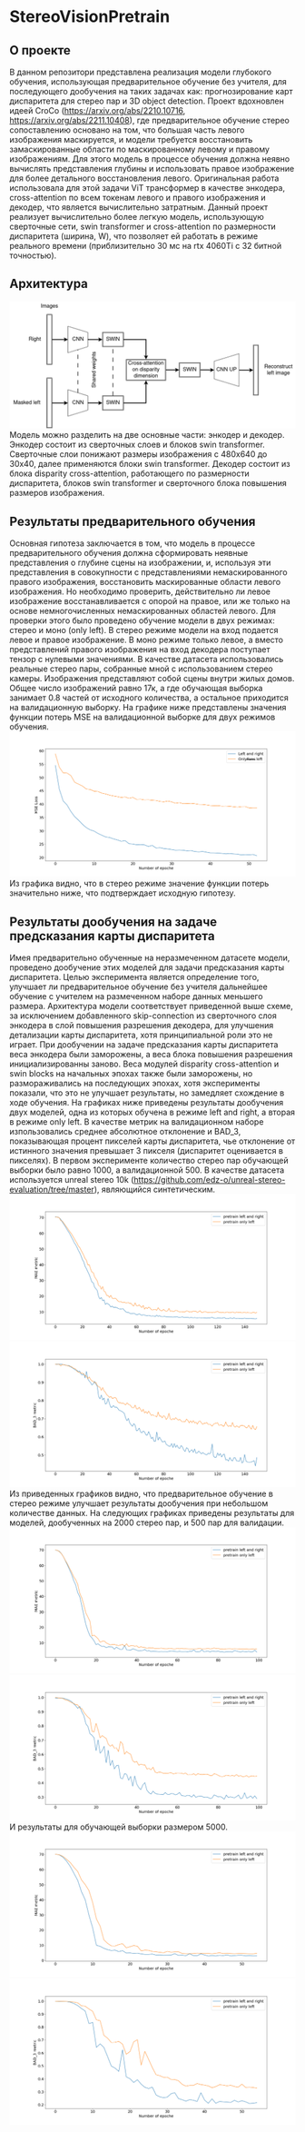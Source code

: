 # StereoVisionPretrain
## О проекте
В данном репозитори представлена реализация модели глубокого обучения, использующая предварительное обучение без учителя, для последующего 
дообучения на таких задачах как: прогнозирование карт диспаритета для стерео пар и 3D object detection. Проект вдохновлен идеей СroСo (https://arxiv.org/abs/2210.10716, https://arxiv.org/abs/2211.10408), где предварительное обучение стерео сопоставлению основано на том, что большая часть левого изображения маскируется, и модели требуется восстановить замаскированные области по маскированному левому и правому изображениям. Для этого модель в процессе обучения должна неявно вычислять представления глубины и использовать правое изображение для более детального восстановления левого. Оригинальная работа использовала для этой задачи ViT трансформер в качестве энкодера, cross-attention по всем токенам левого и правого изображения и декодер, что является вычислительно затратным. Данный проект реализует вычислительно более легкую модель, использующую сверточные сети, swin transformer и cross-attention по размерности диспаритета (ширина, W), что позволяет ей работать в режиме реального времени (приблизительно 30 мс на rtx 4060Ti с 32 битной точностью). 
## Архитектура
![Архитектура модели](images/architecture.png)
Модель можно разделить на две основные части: энкодер и декодер. Энкодер состоит из сверточных слоев и блоков swin transformer. Сверточные слои понижают размеры изображения с 480х640 до 30х40, далее применяются блоки swin transformer. Декодер состоит из блока disparity cross-attention, работающего по размерности диспаритета, блоков swin transformer и сверточного блока повышения размеров изображения. 
## Результаты предварительного обучения
Основная гипотеза заключается в том, что модель в процессе предварительного обучения должна сформировать неявные представления о глубине сцены на изображении, и, используя эти представления в совокупности с представлениями немаскированного правого изображения, восстановить маскированные области левого изображения. Но необходимо проверить, действительно ли левое изображение восстанавливается с опорой на правое, или же только на основе немногочисленных немаскированных областей левого. Для проверки этого было проведено обучение модели в двух режимах: стерео и моно (only left). В стерео режиме модели на вход подается левое и правое изображение. В моно режиме только левое, а вместо представлений правого изображения на вход декодера поступает тензор с нулевыми значениями. В качестве датасета использовались реальные стерео пары, собранные мной с использованием стерео камеры. Изображения представляют собой сцены внутри жилых домов. Общее число изображений равно 17к, а где обучающая выборка занимает 0.8 частей от исходного количества, а остальное приходится на валидационную выборку. На графике ниже представлены значения функции потерь MSE на валидационной выборке для двух режимов обучения.
![Результат предварительного обучения](images/pretrain_loss.png)
Из графика видно, что в стерео режиме значение функции потерь значительно ниже, что подтверждает исходную гипотезу.
## Результаты дообучения на задаче предсказания карты диспаритета
Имея предварительно обученные на неразмеченном датасете модели, проведено дообучение этих моделей для задачи предсказания карты диспаритета. Целью эксперимента является определение того, улучшает ли предварительное обучение без учителя дальнейшее обучение с учителем на размеченном наборе данных меньшего размера. Архитектура модели соответствует приведенной выше схеме, за исключением добавленного skip-connection из сверточного слоя энкодера в слой повышения разрешения декодера, для улучшения детализации карты диспаритета, хотя принципиальной роли это не играет. При дообучении на задаче предсказания карты диспаритета веса энкодера были заморожены, а веса блока повышения разрешения инициализированны заново. Веса модулей disparity cross-attention и swin blocks на начальных эпохах также были заморожены, но размораживались на последующих эпохах, хотя эксперименты показали, что это не улучшает результаты, но замедляет схождение в ходе обучения. На графиках ниже приведены результаты дообучения двух моделей, одна из которых обучена в режиме left and right, а вторая в режиме only left. В качестве метрик на валидационном наборе изпользовались среднее абсолютное отклонение и BAD_3, показывающая процент пикселей карты диспаритета, чье отклонение от истинного значения превышает 3 пикселя (диспаритет оценивается в пикселях). В первом эксперименте количество стерео пар обучающей выборки было равно 1000, а валидационной 500. В качестве датасета используется unreal stereo 10k (https://github.com/edz-o/unreal-stereo-evaluation/tree/master), являющийся синтетическим. 
![Среднее абсолютное отклонение](images/MAE_metric_1k.png)
![Метрика BAD_3](images/BAD_3_metric_1k.png)
Из приведенных графиков видно, что предварительное обучение в стерео режиме улучшает результаты дообучения при небольшом количестве данных. На следующих графиках приведены результаты для моделей, дообученных на 2000 стерео пар, и 500 пар для валидации. 
![Среднее абсолютное отклонение](images/MAE_metric_2k.png)
![Метрика BAD_3](images/BAD_3_metric_2k.png)
И результаты для обучающей выборки размером 5000. 
![Среднее абсолютное отклонение](images/MAE_metric_5k.png)
![Метрика BAD_3](images/BAD_3_metric_5k.png)











